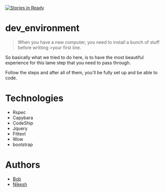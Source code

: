 [![Stories in Ready](https://badge.waffle.io/makersacademy/dev_environment.png?label=ready&title=Ready)](https://waffle.io/makersacademy/dev_environment)
# dev_environment

>When you have a new computer, you need to install a bunch of stuff before writting >your first line.

So basically what we tried to do here, is to have the most beautiful experience for
this lame step that you need to pass through.

Follow the steps and after all of them, you'll be fully set up and be able to code.


# Technologies
* Rspec
* Capybara
* CodeShip
* Jquery
* Fittext
* Wow
* bootstrap

# Authors
* [Bob](https://github.com/BobRazoswki)
* [Nikesh](https://github.com/nikeshashar/)
